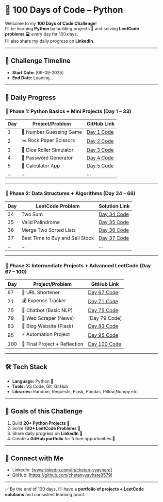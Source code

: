 # 🚀 100 Days of Code – Python

Welcome to my **100 Days of Code Challenge**!  
I’ll be learning **Python** by building projects 🎯 and solving **LeetCode problems 💻** every day for 100 days.  
I’ll also share my daily progress on **LinkedIn**.  

---

## 📅 Challenge Timeline
- **Start Date:** [09-09-2025]  
- **End Date:** Loading...

---

## 📌 Daily Progress

### 🔹 Phase 1: Python Basics + Mini Projects (Day 1 – 33)

| Day | Project/Problem | GitHub Link |
|-----|-----------------|-------------|
| 1   | 🎯 Number Guessing Game | [Day 1 Code](https://github.com/chetanvyavhare9579/100-Days-of-Code/blob/main/number_guessing_game.py) |✅
| 2   | ✂️ Rock Paper Scissors | [Day 2 Code]() |
| 3   | 🎲 Dice Roller Simulator | [Day 3 Code]() |
| 4   | 🔑 Password Generator | [Day 4 Code]() |
| 5   | 🧮 Calculator App | [Day 5 Code]()|
| …   | … | … |

---

### 🔹 Phase 2: Data Structures + Algorithms (Day 34 – 66)

| Day | LeetCode Problem | Solution Link |
|-----|------------------|---------------|
| 34  | Two Sum | [Day 34 Code]() |
| 35  | Valid Palindrome | [Day 35 Code]() |
| 36  | Merge Two Sorted Lists | [Day 36 Code]() |
| 37  | Best Time to Buy and Sell Stock | [Day 37 Code]() |
| …   | … | … |

---

### 🔹 Phase 3: Intermediate Projects + Advanced LeetCode (Day 67 – 100)

| Day | Project/Problem | GitHub Link |
|-----|-----------------|-------------|
| 67  | 🔗 URL Shortener | [Day 67 Code]() |
| 71  | 💰 Expense Tracker | [Day 71 Code]() |
| 75  | 🤖 Chatbot (Basic NLP) | [Day 75 Code]()|
| 79  | 📰 Web Scraper (News) | [Day 79 Code] |
| 83  | 📝 Blog Website (Flask) | [Day 83 Code]() |
| 95  | ⚡ Automation Project | [Day 95 Code]() |
| 100 | 🎉 Final Project + Reflection | [Day 100 Code]() |

---

## 🛠️ Tech Stack
- **Language:** Python 🐍  
- **Tools:** VS Code, Git, GitHub  
- **Libraries:** Random, Requests, Flask, Pandas, Pillow,Numpy etc.  

---

## 🎯 Goals of this Challenge
1. Build **20+ Python Projects** 🧩  
2. Solve **100+ LeetCode Problems** 🧠  
3. Share daily progress on **LinkedIn** 📢  
4. Create a **GitHub portfolio** for future opportunities 💼  

---

## 📌 Connect with Me
- LinkedIn: [www.linkedin.com/in/chetan-vyavhare]  
- GitHub: [https://github.com/chetanvyavhare9579]  

---

✅ By the end of 100 days, I’ll have a **portfolio of projects + LeetCode solutions** and consistent learning proof.  
